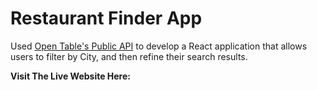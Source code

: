 # Restaurant Finder App

Used [Open Table's Public API](https://opentable.herokuapp.com/) to develop a React application that allows users to filter by City, and then refine their search results. 

**Visit The Live Website Here:** 

